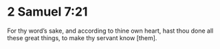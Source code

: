 # 2 Samuel 7:21

For thy word’s sake, and according to thine own heart, hast thou done all these great things, to make thy servant know [them].